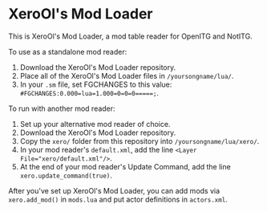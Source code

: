 # XeroOl's Mod Loader
This is XeroOl's Mod Loader, a mod table reader for OpenITG and NotITG.

To use as a standalone mod reader:
1) Download the XeroOl's Mod Loader repository.
2) Place all of the XeroOl's Mod Loader files in `/yoursongname/lua/`.
3) In your `.sm` file, set FGCHANGES to this value: `#FGCHANGES:0.000=lua=1.000=0=0=0=====;`.

To run with another mod reader:
1) Set up your alternative mod reader of choice.
2) Download the XeroOl's Mod Loader repository.
3) Copy the `xero/` folder from this repository into `/yoursongname/lua/xero/`.
4) In your mod reader's `default.xml`, add the line `<Layer File="xero/default.xml"/>`.
5) At the end of your mod reader's Update Command, add the line `xero.update_command(true)`.

After you've set up XeroOl's Mod Loader, you can add mods via `xero.add_mod()` in `mods.lua` and put actor definitions in `actors.xml`.
